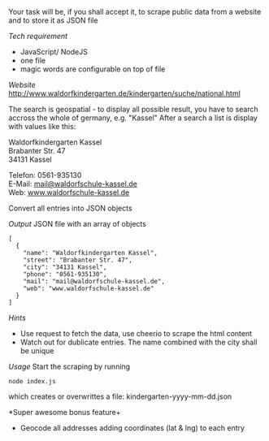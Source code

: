 Your task will be, if you shall accept it, to scrape public data from a website and to store it as JSON file

*Tech requirement*
- JavaScript/ NodeJS
- one file
- magic words are configurable on top of file

*Website*
http://www.waldorfkindergarten.de/kindergarten/suche/national.html

The search is geospatial - to display all possible result, you have to search accross the whole of germany, e.g. "Kassel"
After a search a list is display with values like this:


Waldorfkindergarten Kassel  
Brabanter Str. 47  
34131 Kassel  
  
Telefon: 0561-935130  
E-Mail: mail@waldorfschule-kassel.de  
Web: www.waldorfschule-kassel.de  

Convert all entries into JSON objects

*Output*
JSON file with an array of objects

    [
      {
        "name": "Waldorfkindergarten Kassel",
        "street": "Brabanter Str. 47",
        "city": "34131 Kassel",
        "phone": "0561-935130",
        "mail": "mail@waldorfschule-kassel.de",  
        "web": "www.waldorfschule-kassel.de"
      }
    ]
    
*Hints*
- Use request to fetch the data, use cheerio to scrape the html content
- Watch out for dublicate entries. The name combined with the city shall be unique

*Usage*
Start the scraping by running  

    node index.js

which creates or overwrittes a file: kindergarten-yyyy-mm-dd.json

*Super awesome bonus feature+
- Geocode all addresses adding coordinates (lat & lng) to each entry
